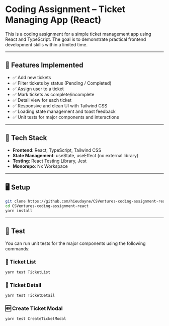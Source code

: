 # Coding Assignment – Ticket Managing App (React)

This is a coding assignment for a simple ticket management app using React and TypeScript. The goal is to demonstrate practical frontend development skills within a limited time.

---

## 🚀 Features Implemented

- ✅ Add new tickets
- ✅ Filter tickets by status (Pending / Completed)
- ✅ Assign user to a ticket
- ✅ Mark tickets as complete/incomplete
- ✅ Detail view for each ticket
- ✅ Responsive and clean UI with Tailwind CSS
- ✅ Loading state management and toast feedback
- ✅ Unit tests for major components and interactions

---

## 🧱 Tech Stack

- **Frontend**: React, TypeScript, Tailwind CSS
- **State Management**: useState, useEffect (no external library)
- **Testing**: React Testing Library, Jest
- **Monorepo**: Nx Workspace

---

## 🖥️ Setup

```bash
git clone https://github.com/hieudayne/CSVentures-coding-assignment-react.git
cd CSVentures-coding-assignment-react
yarn install
```

---

## 🧪 Test

You can run unit tests for the major components using the following commands:

### 📝 Ticket List

```bash
yarn test TicketList
```

### 🧾 Ticket Detail

```bash
yarn test TicketDetail
```

### 🆕 Create Ticket Modal

```bash
yarn test CreateTicketModal
```
